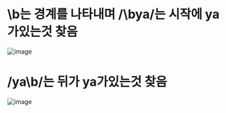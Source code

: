 # \b는 경계를 나타내며 /\bya/는 시작에 ya가있는것 찾음

![image](https://user-images.githubusercontent.com/85022962/127942304-2327a6e9-c953-4f21-9ed1-d1414c6273c6.png)

# /ya\b/는 뒤가 ya가있는것 찾음

![image](https://user-images.githubusercontent.com/85022962/127942389-cd039b39-87c9-4ff5-9a08-9abb44ccfca5.png)
